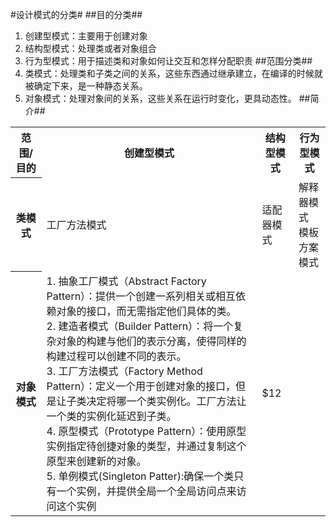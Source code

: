 #设计模式的分类#
##目的分类##
1. 创建型模式：主要用于创建对象
2. 结构型模式：处理类或者对象组合
3. 行为型模式：用于描述类和对象如何让交互和怎样分配职责
##范围分类##
1. 类模式：处理类和子类之间的关系，这些东西通过继承建立，在编译的时候就被确定下来，是一种静态关系。
2. 对象模式：处理对象间的关系，这些关系在运行时变化，更具动态性。
##简介##
<table>
  <tr>
    <th>范围/目的</th>
    <th>创建型模式</th>
    <th>结构型模式</th>
    <th>行为型模式</th>
  </tr>
  <tr>
    <th> 类模式 </th>
    <td>工厂方法模式</td>
    <td>适配器模式</td>
    <td>解释器模式</br>模板方案模式</td>
  </tr>
  <tr>
    <th>对象模式</th>
    <td> 
     1. 抽象工厂模式（Abstract Factory Pattern）：提供一个创建一系列相关或相互依赖对象的接口，而无需指定他们具体的类。</br>
     2. 建造者模式（Builder Pattern）：将一个复杂对象的构建与他们的表示分离，使得同样的构建过程可以创建不同的表示。<br>
     3. 工厂方法模式（Factory Method Pattern）：定义一个用于创建对象的接口，但是让子类决定将哪一个类实例化。工厂方法让一个类的实例化延迟到子类。</br>
     4. 原型模式（Prototype Pattern）：使用原型实例指定待创捷对象的类型，并通过复制这个原型来创建新的对象。</br>
     5. 单例模式(Singleton Patter):确保一个类只有一个实例，并提供全局一个全局访问点来访问这个实例
    </td>
    <td>$12</td>
  </tr>
</table>